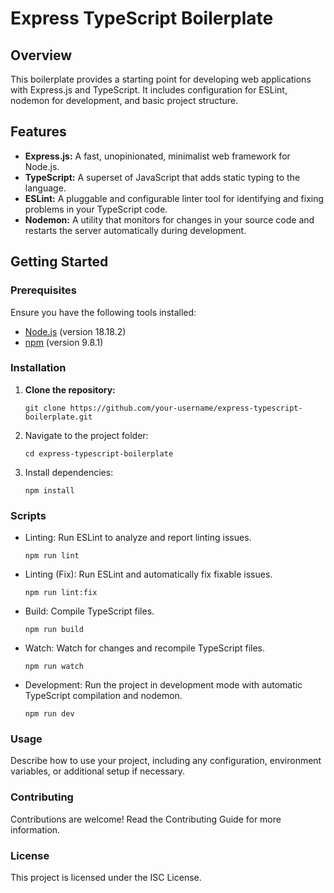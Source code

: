 # Express TypeScript Boilerplate

## Overview

This boilerplate provides a starting point for developing web applications with Express.js and TypeScript. It includes configuration for ESLint, nodemon for development, and basic project structure.

## Features

- **Express.js:** A fast, unopinionated, minimalist web framework for Node.js.
- **TypeScript:** A superset of JavaScript that adds static typing to the language.
- **ESLint:** A pluggable and configurable linter tool for identifying and fixing problems in your TypeScript code.
- **Nodemon:** A utility that monitors for changes in your source code and restarts the server automatically during development.

## Getting Started

### Prerequisites

Ensure you have the following tools installed:

- [Node.js](https://nodejs.org/) (version 18.18.2)
- [npm](https://www.npmjs.com/) (version 9.8.1)

### Installation

1. **Clone the repository:**

   ```
   git clone https://github.com/your-username/express-typescript-boilerplate.git
   ```

2. Navigate to the project folder:

   ```
   cd express-typescript-boilerplate
   ```

3. Install dependencies:

   ```
   npm install
   ```

### Scripts

- Linting: Run ESLint to analyze and report linting issues.

   ```
   npm run lint
   ```

- Linting (Fix): Run ESLint and automatically fix fixable issues.

   ```
   npm run lint:fix
   ```

- Build: Compile TypeScript files.

   ```
   npm run build
   ```

- Watch: Watch for changes and recompile TypeScript files.

   ```
   npm run watch
   ```

- Development: Run the project in development mode with automatic TypeScript compilation and nodemon.

   ```
   npm run dev
   ```

### Usage

Describe how to use your project, including any configuration, environment variables, or additional setup if necessary.

### Contributing

Contributions are welcome! Read the Contributing Guide for more information.

### License

This project is licensed under the ISC License.
